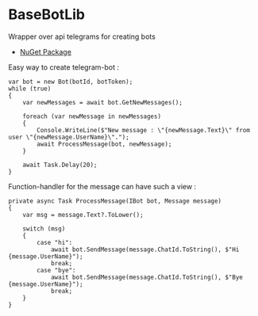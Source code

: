 # BaseBotLib
Wrapper over api telegrams for creating bots

- [NuGet Package](https://www.nuget.org/packages/BaseBotLib_Pilyukov)

Easy way to create telegram-bot :

    var bot = new Bot(botId, botToken);
    while (true)
    {
        var newMessages = await bot.GetNewMessages();

        foreach (var newMessage in newMessages)
        {
            Console.WriteLine($"New message : \"{newMessage.Text}\" from user \"{newMessage.UserName}\".");
            await ProcessMessage(bot, newMessage);
        }

        await Task.Delay(20);
    }
  
Function-handler for the message can have such a view :
  
    private async Task ProcessMessage(IBot bot, Message message)
    {
        var msg = message.Text?.ToLower();

        switch (msg)
        {
            case "hi":
                await bot.SendMessage(message.ChatId.ToString(), $"Hi {message.UserName}");
                break;
            case "bye":
                await bot.SendMessage(message.ChatId.ToString(), $"Bye {message.UserName}");
                break;
        }
    }
